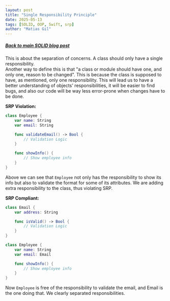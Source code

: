 ```yaml
---
layout: post
title: "Single Responsibility Principle"
date: 2025-05-13
tags: [SOLID, OOP, Swift, srp]
author: "Matias Gil"
---
```


##### [Back to main SOLID blog post](/2025/05/12/SOLID-Principles-of-Object-Oriented-Programming.html)

This is about the separation of concerns. A class should only have a single responsibility.  
Another way to define this is that "a class or module should have one, and only one, reason to be changed". This is because the class is supposed to have, as mentioned, only one responsibility. This will lead us to have a better understanding of objects' responsibilities, it will be easier to find bugs, and also our code will be way less error-prone when changes have to be done.

**SRP Violation:**

```swift
class Employee {
    var name: String
    var email: String

    func validateEmail() -> Bool {
        // Validation Logic
    }

    func showInfo() {
        // Show employee info
    }
}
```

Above we can see that `Employee` not only has the responsibility to show its info but also to validate the format for some of its attributes. We are adding extra responsibility to the class, thus violating SRP.

**SRP Compliant:**

```swift
class Email {
    var address: String

    func isValid() -> Bool {
        // Validation Logic
    }
}

class Employee {
    var name: String
    var email: Email

    func showInfo() {
        // Show employee info
    }
}
```
Now `Employee` is free of the responsibility to validate the email, and Email is the one doing that. We clearly separated responsibilities.
